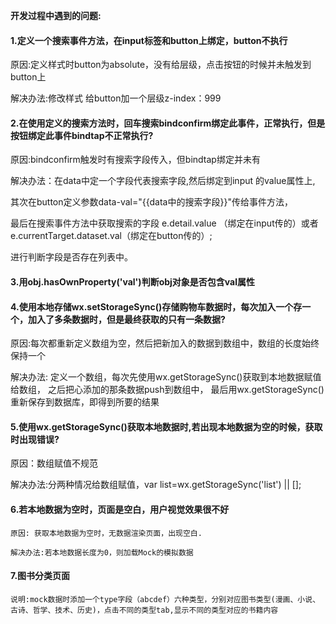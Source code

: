 <b>开发过程中遇到的问题:</b>

<h4>1.定义一个搜索事件方法，在input标签和button上绑定，button不执行</h4>

   原因:定义样式时button为absolute，没有给层级，点击按钮的时候并未触发到button上
   
   解决办法:修改样式 给button加一个层级z-index：999
   
<h4>2.在使用定义的搜索方法时，回车搜索bindconfirm绑定此事件，正常执行，但是按钮绑定此事件bindtap不正常执行?</h4>

   原因:bindconfirm触发时有搜索字段传入，但bindtap绑定并未有
   
   解决办法：在data中定一个字段代表搜索字段,然后绑定到input 的value属性上,
   
   其次在button定义参数data-val="{{data中的搜索字段}}"传给事件方法，
   
   最后在搜索事件方法中获取搜索的字段  e.detail.value （绑定在input传的）或者 e.currentTarget.dataset.val（绑定在button传的）;
   
   进行判断字段是否存在列表中。
   
<h4>3.用obj.hasOwnProperty('val')判断obj对象是否包含val属性</h4>

<h4>4.使用本地存储wx.setStorageSync()存储购物车数据时，每次加入一个存一个，加入了多条数据时，但是最终获取的只有一条数据?</h4>

   原因:每次都重新定义数组为空，然后把新加入的数据到数组中，数组的长度始终保持一个
   
   解决办法: 定义一个数组，每次先使用wx.getStorageSync()获取到本地数据赋值给数组，
             之后把心添加的那条数据push到数组中，
			 最后用wx.getStorageSync()重新保存到数据库，即得到所要的结果
			 
<h4>5.使用wx.getStorageSync()获取本地数据时,若出现本地数据为空的时候，获取时出现错误?</h4>

   原因：数组赋值不规范
   
   解决办法:分两种情况给数组赋值，var list=wx.getStorageSync('list') || [];
   
<h4>6.若本地数据为空时，页面是空白，用户视觉效果很不好</h4>

	原因: 获取本地数据为空时，无数据渲染页面，出现空白.
	
	解决办法:若本地数据长度为0，则加载Mock的模拟数据
	
<h4>7.图书分类页面</h4>
  
    说明:mock数据时添加一个type字段（abcdef）六种类型，分别对应图书类型(漫画、小说、古诗、哲学、技术、历史)，点击不同的类型tab,显示不同的类型对应的书籍内容
	
